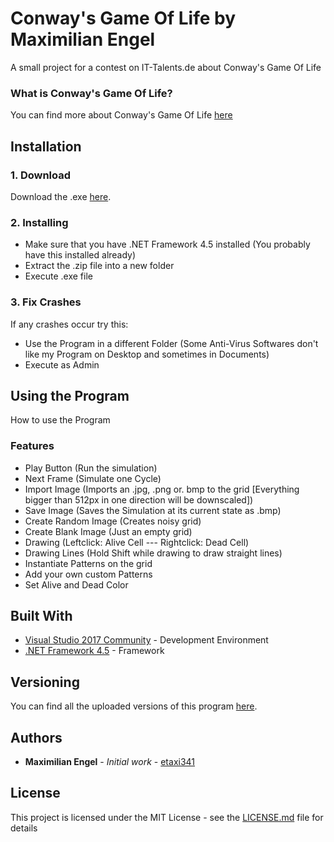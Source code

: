 # Conway's Game Of Life by Maximilian Engel

A small project for a contest on IT-Talents.de about Conway's Game Of Life

### What is Conway's Game Of Life?

You can find more about Conway's Game Of Life [here](https://en.wikipedia.org/wiki/Conway%27s_Game_of_Life)

## Installation

### 1. Download

Download the .exe [here](https://github.com/etaxi341/GameOfLife-Conway/releases).

### 2. Installing

* Make sure that you have .NET Framework 4.5 installed (You probably have this installed already)
* Extract the .zip file into a new folder
* Execute .exe file

### 3. Fix Crashes

If any crashes occur try this:
* Use the Program in a different Folder (Some Anti-Virus Softwares don't like my Program on Desktop and sometimes in Documents)
* Execute as Admin

## Using the Program

How to use the Program

### Features

* Play Button (Run the simulation)
* Next Frame (Simulate one Cycle)
* Import Image (Imports an .jpg, .png or. bmp to the grid [Everything bigger than 512px in one direction will be downscaled])
* Save Image (Saves the Simulation at its current state as .bmp)
* Create Random Image (Creates noisy grid)
* Create Blank Image (Just an empty grid)
* Drawing (Leftclick: Alive Cell --- Rightclick: Dead Cell)
* Drawing Lines (Hold Shift while drawing to draw straight lines)
* Instantiate Patterns on the grid
* Add your own custom Patterns
* Set Alive and Dead Color

## Built With

* [Visual Studio 2017 Community](https://www.visualstudio.com/de/vs/whatsnew/) - Development Environment
* [.NET Framework 4.5](https://www.microsoft.com/en-us/download/details.aspx?id=30653) - Framework

## Versioning

You can find all the uploaded versions of this program [here](https://github.com/etaxi341/GameOfLife-Conway/releases). 

## Authors

* **Maximilian Engel** - *Initial work* - [etaxi341](https://github.com/etaxi341)

## License

This project is licensed under the MIT License - see the [LICENSE.md](LICENSE.md) file for details
